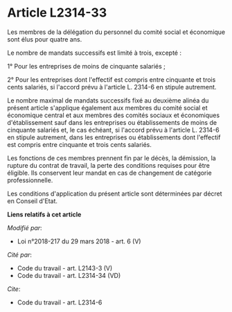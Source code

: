 # Article L2314-33

Les membres de la délégation du personnel du comité social et économique sont élus pour quatre ans.

Le nombre de mandats successifs est limité à trois, excepté :

1° Pour les entreprises de moins de cinquante salariés ;

2° Pour les entreprises dont l'effectif est compris entre cinquante et trois cents salariés, si l'accord prévu à l'article L.
2314-6 en stipule autrement.

Le nombre maximal de mandats successifs fixé au deuxième alinéa du présent article s'applique également aux membres du comité
social et économique central et aux membres des comités sociaux et économiques d'établissement sauf dans les entreprises ou
établissements de moins de cinquante salariés et, le cas échéant, si l'accord prévu à l'article L. 2314-6 en stipule
autrement, dans les entreprises ou établissements dont l'effectif est compris entre cinquante et trois cents salariés.

Les fonctions de ces membres prennent fin par le décès, la démission, la rupture du contrat de travail, la perte des
conditions requises pour être éligible. Ils conservent leur mandat en cas de changement de catégorie professionnelle.

Les conditions d'application du présent article sont déterminées par décret en Conseil d'Etat.

**Liens relatifs à cet article**

_Modifié par_:

  - Loi n°2018-217 du 29 mars 2018 - art. 6 (V)

_Cité par_:

  - Code du travail - art. L2143-3 (V)
  - Code du travail - art. L2314-34 (VD)

_Cite_:

  - Code du travail - art. L2314-6
